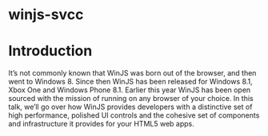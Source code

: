 winjs-svcc
==========

# Introduction

It’s not commonly known that WinJS was born out of the browser, and then went to Windows 8. Since then WinJS has been released for Windows 8.1, Xbox One and Windows Phone 8.1. Earlier this year WinJS has been open sourced with the mission of running on any browser of your choice. In this talk, we’ll go over how WinJS provides developers with a distinctive set of high performance, polished UI controls and the cohesive set of components and infrastructure it provides for your HTML5 web apps.

